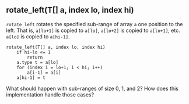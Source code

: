 ## rotate_left(T[] a, index lo, index hi)

`rotate_left` rotates the specified sub-range
of array `a` one position to the left.
That is, `a[lo+1]` is copied to `a[lo]`,
`a[lo+2]` is copied to `a[lo+1]`, etc.
`a[lo]` is copied to `a[hi-1]`.
```
rotate_left(T[] a, index lo, index hi)
    if hi-lo <= 1
        return
    a.type t = a[lo]
    for (index i = lo+1; i < hi; i++)
        a[i-1] = a[i]
    a[hi-1] = t
```

What should happen with sub-ranges
of size 0, 1, and 2?
How does this implementation
handle those cases?
